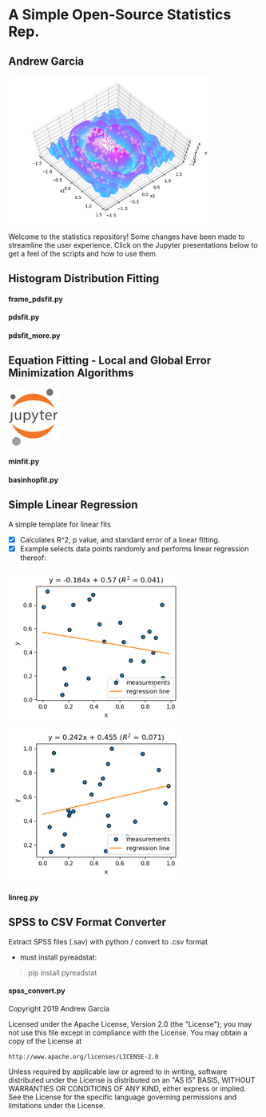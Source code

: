 # A Simple Open-Source Statistics Rep.
## Andrew Garcia
<img src="figures/basinhopfit_Figure_1.png" alt="drawing" width="400"/>

Welcome to the statistics repository! Some changes have been made to streamline the user experience. Click on the Jupyter presentations below to get a feel of the scripts and how to use them.


## Histogram Distribution Fitting


#### frame_pdsfit.py
#### pdsfit.py
#### pdsfit_more.py

## Equation Fitting - Local and Global Error Minimization Algorithms
<a href="https://github.com/andrewrgarcia/statistics/blob/master/minimization-fitting.ipynb"><img src="figures/jupyter.png" alt="drawing" width="100"/></a>

#### minfit.py
#### basinhopfit.py

## Simple Linear Regression
A simple template for linear fits
- [x] Calculates R^2, p value, and standard error of a linear fitting.
- [x] Example selects data points randomly and performs linear regression thereof:

<img src="figures/linreg_Figure_1.png" alt="drawing" width="350"/><img src="figures/linreg_Figure_2.png" alt="drawing" width="350"/>


#### linreg.py

## SPSS to CSV Format Converter
Extract SPSS files (.sav) with python / convert to .csv format

* must install pyreadstat:
> pip install pyreadstat

#### spss_convert.py


Copyright 2019 Andrew Garcia

Licensed under the Apache License, Version 2.0 (the "License");
you may not use this file except in compliance with the License.
You may obtain a copy of the License at

    http://www.apache.org/licenses/LICENSE-2.0

Unless required by applicable law or agreed to in writing, software
distributed under the License is distributed on an "AS IS" BASIS,
WITHOUT WARRANTIES OR CONDITIONS OF ANY KIND, either express or implied.
See the License for the specific language governing permissions and
limitations under the License.

